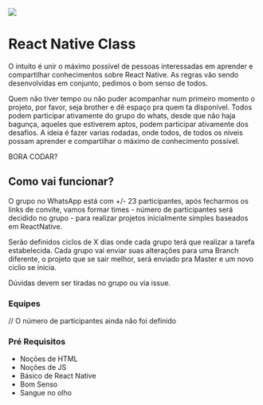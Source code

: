 ![](https://i.imgsafe.org/22/2218dac3ac.png)

# React Native Class

O intuito é unir o máximo possível de pessoas interessadas em aprender e compartilhar conhecimentos sobre React Native.
As regras vão sendo desenvolvidas em conjunto, pedimos o bom senso de todos.

Quem não tiver tempo ou não puder acompanhar num primeiro momento o projeto, por favor, seja brother e dê espaço pra quem ta disponível.
Todos podem participar ativamente do grupo do whats, desde que não haja bagunça, aqueles que estiverem aptos, podem participar ativamente dos desafios.
A ideia é fazer varias rodadas, onde todos, de todos os níveis possam aprender e compartilhar o máximo de conhecimento possível.

BORA CODAR?

## Como vai funcionar?

O grupo no WhatsApp está com +/- 23 participantes, após fecharmos os links de convite, vamos formar times - número de participantes será decidido no grupo - para realizar projetos inicialmente simples baseados em ReactNative.

Serão definidos ciclos de X dias onde cada grupo terá que realizar a tarefa estabelecida.
Cada grupo vai enviar suas alterações para uma Branch diferente, o projeto que se sair melhor, será enviado pra Master e um novo ciclio se inicia.

Dúvidas devem ser tiradas no grupo ou via issue.


### Equipes

// O número de participantes ainda não foi definido

### Pré Requisitos

* Noções de HTML
* Noções de JS
* Básico de React Native
* Bom Senso
* Sangue no olho



